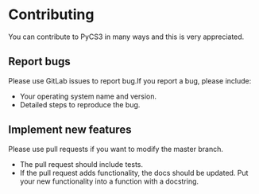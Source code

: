 # Contributing


You can contribute to PyCS3 in many ways and this is very appreciated. 

## Report bugs 

Please use GitLab issues to report bug.If you report a bug, please include:

* Your operating system name and version.
* Detailed steps to reproduce the bug.

## Implement new features 

Please use pull requests if you want to modify the master branch. 

* The pull request should include tests.
* If the pull request adds functionality, the docs should be updated. Put
  your new functionality into a function with a docstring. 

